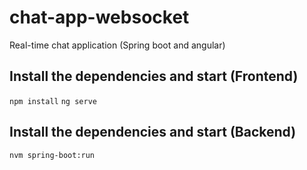 # chat-app-websocket
Real-time chat application (Spring boot and angular)

## Install the dependencies and start (Frontend)
```npm install```
```ng serve ```


## Install the dependencies and start (Backend)
```nvm spring-boot:run ```
